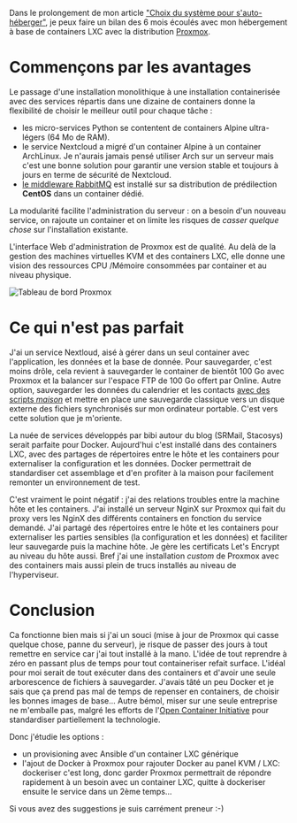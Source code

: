 <!-- title: Hébergement et taille de containers -->
<!-- category: Hébergement Containers -->
<!-- tag: planet -->

Dans le prolongement de mon article ["Choix du système pour s'auto-héberger"](/2018/choix-du-systeme-pour-sauto-heberger), je peux faire un bilan des 6 mois écoulés avec mon hébergement à base de containers LXC avec la distribution [Proxmox](https://fr.wikipedia.org/wiki/Proxmox_VE).<!-- more -->

# Commençons par les avantages

Le passage d'une installation monolithique à une installation containerisée avec des services répartis dans une dizaine de containers donne la flexibilité de choisir le meilleur outil pour chaque tâche :

- les micro-services Python se contentent de containers Alpine ultra-légers (64 Mo de RAM).
- le service Nextcloud a migré d'un container Alpine à un container ArchLinux. Je n'aurais jamais pensé utiliser Arch sur un serveur mais c'est une bonne solution pour garantir une version stable et toujours à jours en terme de sécurité de Nextcloud.
- [le middleware RabbitMQ](https://blogduyax.madyanne.fr/2018/mes-notes-sur-rabbitmq) est installé sur sa distribution de prédilection **CentOS** dans un container dédié.

La modularité facilite l'administration du serveur : on a besoin d'un nouveau service, on rajoute un container et on limite les risques de *casser quelque chose* sur l'installation existante.

L'interface Web d'administration de Proxmox est de qualité. Au delà de la gestion des machines virtuelles KVM et des containers LXC, elle donne une vision des ressources CPU /Mémoire consommées par container et au niveau physique.

![Tableau de bord Proxmox](/images/2018/proxmox-dashboard.png)

# Ce qui n'est pas parfait

J'ai un service Nextloud, aisé à gérer dans un seul container avec l'application, les données et la base de donnée. Pour sauvegarder, c'est moins drôle, cela revient à sauvegarder le container de bientôt 100 Go avec Proxmox et la balancer sur l'espace FTP de 100 Go offert par Online. Autre option, sauvegarder les données du calendrier et les contacts [avec des scripts *maison*](https://blogduyax.madyanne.fr/2015/deploiement-et-sauvegarde/) et mettre en place une sauvegarde classique vers un disque externe des fichiers synchronisés sur mon ordinateur portable. C'est vers cette solution que je m'oriente.

La nuée de services développés par bibi autour du blog (SRMail, Stacosys) serait parfaite pour Docker. Aujourd'hui c'est installé dans des containers LXC, avec des partages de répertoires entre le hôte et les containers pour externaliser la configuration et les données. Docker permettrait de standardiser cet assemblage et d'en profiter à la maison pour facilement remonter un environnement de test.

C'est vraiment le point négatif : j'ai des relations troubles entre la machine hôte et les containers. J'ai installé un serveur NginX sur Proxmox qui fait du proxy vers les NginX des différents containers en fonction du service demandé. J'ai partagé des répertoires entre le hôte et les containers pour externaliser les parties sensibles (la configuration et les données) et faciliter leur sauvegarde puis la machine hôte. Je gère les certificats Let's Encrypt au niveau du hôte aussi. Bref j'ai une installation *custom* de Proxmox avec des containers mais aussi plein de trucs installés au niveau de l'hyperviseur. 

# Conclusion

Ca fonctionne bien mais si j'ai un souci (mise à jour de Proxmox qui casse quelque chose, panne du serveur), je risque de passer des jours à tout remettre en service car j'ai tout installé à la mano. L'idée de tout reprendre à zéro en passant plus de temps pour tout containeriser refait surface. L'idéal pour moi serait de tout exécuter dans des containers et d'avoir une seule arborescence de fichiers à sauvegarder. J'avais tâté un peu Docker et je sais que ça prend pas mal de temps de repenser en containers, de choisir les bonnes images de base... Autre bémol, miser sur une seule entreprise ne m'emballe pas, malgré les efforts de l'[Open Container Initiative](https://blog.docker.com/2017/07/demystifying-open-container-initiative-oci-specifications) pour standardiser partiellement la technologie. 

Donc j'étudie les options :

- un provisioning avec Ansible d'un container LXC générique
- l'ajout de Docker à Proxmox pour rajouter Docker au panel KVM / LXC: dockeriser c'est long, donc garder Proxmox permettrait de répondre rapidement à un besoin avec un container LXC, quitte à dockeriser ensuite le service dans un 2ème temps...

Si vous avez des suggestions je suis carrément preneur :-)
